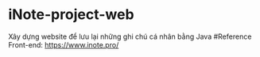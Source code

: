 # iNote-project-web
Xây dựng website để lưu lại những ghi chú cá nhân bằng Java
#Reference Front-end: https://www.inote.pro/
